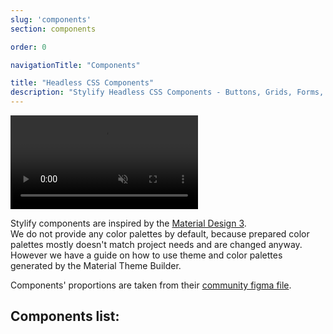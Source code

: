 ```yaml
---
slug: 'components'
section: components

order: 0

navigationTitle: "Components"

title: "Headless CSS Components"
description: "Stylify Headless CSS Components - Buttons, Grids, Forms, Animations, Switches and a lot more. Copy&Paste without a CSS framework."
---
```


<video autoplay muted loop class="width:100% height:auto border-radius:8px">
	<source src="/videos/material-theme-builder.mp4" type="video/mp4" />
</video>

Stylify components are inspired by the [Material Design 3](https://m3.material.io/).
<br>We do not provide any color palettes by default, because prepared color palettes mostly doesn't match project needs and are changed anyway.
<br>
However we have a guide on how to use theme and color palettes generated by the <nuxt-link to="/snippets/snippets/material-theme">Material Theme Builder</nuxt-link>.

Components' proportions are taken from their [community figma file](https://www.figma.com/file/DJMWYdOn4HyZ9GQqrGZfXD/Material-3-Design-Kit-(Community)?node-id=47909%3A2).

<note><template>
	Components expect that you have some kind of a "reset" stylesheet included in your page.
	For example [Normalize.css](https://necolas.github.io/normalize.css/).
	Also the `box-sizing:border-box` should be added on all elements.
</template></note>

## Components list:
<ComponentsPreviewGrid :selected="[]" />
